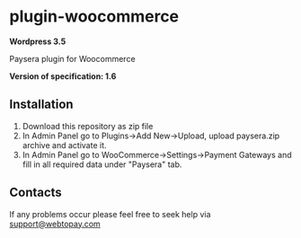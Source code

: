 plugin-woocommerce
==================

**Wordpress 3.5**

Paysera plugin for Woocommerce

**Version of specification: 1.6**

Installation
------------

1. Download this repository as zip file
2. In Admin Panel go to Plugins->Add New->Upload, upload paysera.zip archive and activate it.
3. In Admin Panel go to WooCommerce->Settings->Payment Gateways and fill in all required data under "Paysera" tab.

Contacts
--------

If any problems occur please feel free to seek help via support@webtopay.com